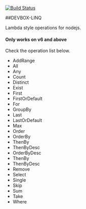 
[![Build Status](https://travis-ci.org/rafael-pinho/LinqJs.svg?branch=master)](https://travis-ci.org/rafael-pinho/module-proxy)

##DEVBOX-LINQ

Lambda style operations for nodejs.

#### Only works on v6 and above ####

Check the operation list below.

- AddRange
- All 
- Any 
- Count
- Distinct
- Exist
- First
- FirstOrDefault 
- For
- GroupBy
- Last
- LastOrDefault
- Max
- Order
- OrderBy
 - ThenBy
 - ThenByDesc
- OrderByDesc 
 - ThenBy
 - ThenByDesc
- Remove 
- Select 
- Single
- Skip
- Sum
- Take
- Where 
